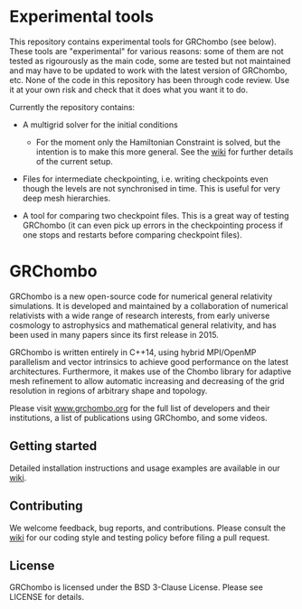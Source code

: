 # Experimental tools

This repository contains experimental tools for GRChombo (see below).
These tools are "experimental" for various reasons: some of them are not tested as
rigourously as the main code, some are tested but not maintained and may have to be
updated to work with the latest version of GRChombo, etc. None of the code in this
repository has been through code review. Use it at your own risk and check that it
does what you want it to do.

Currently the repository contains:

* A multigrid solver for the initial conditions

  * For the moment only the Hamiltonian Constraint is solved, but the intention is to make this more general. 
    See the [wiki](https://github.com/GRChombo/GRChombo/wiki) for further details of the current setup.

* Files for intermediate checkpointing, i.e. writing checkpoints even though the
  levels are not synchronised in time. This is useful for very deep mesh hierarchies.

* A tool for comparing two checkpoint files. This is a great way of testing
  GRChombo (it can even pick up errors in the checkpointing process if one stops and
  restarts before comparing checkpoint files).

# GRChombo
GRChombo is a new open-source code for numerical general relativity simulations. 
It is developed and maintained by a collaboration of numerical relativists with a 
wide range of research interests, from early universe cosmology to astrophysics 
and mathematical general relativity, and has been used in many papers since its
first release in 2015.

GRChombo is written entirely in C++14, using hybrid MPI/OpenMP parallelism and 
vector intrinsics to achieve good performance on the latest architectures.
Furthermore, it makes use of the Chombo library for adaptive mesh refinement
to allow automatic increasing and decreasing of the grid resolution in regions
of arbitrary shape and topology.

Please visit www.grchombo.org for the full list of developers and their
institutions, a list of publications using GRChombo, and some videos.

## Getting started
Detailed installation instructions and usage examples are available in
our [wiki](https://github.com/GRChombo/GRChombo/wiki).

## Contributing
We welcome feedback, bug reports, and contributions. Please consult the [wiki](https://github.com/GRChombo/GRChombo/wiki)
for our coding style and testing policy before filing a pull request.

## License
GRChombo is licensed under the BSD 3-Clause License. Please see LICENSE for details.
